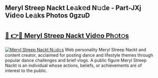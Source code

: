 ## Meryl Streep Nackt Le𝚊k𝚎d N𝚞𝚍e - Part-JXj Vid𝚎o Le𝚊ks Photos 0gzuD

# <h2><a href="http://fb8dn3.evod.top/?m=Meryl+Streep+Nackt">🔗 👉🔴 Meryl Streep Nackt Vid𝚎o Ph𝚘t𝚘s</a></h2>

[![Meryl Streep Nackt N𝚞d𝚎s](https://i.imgur.com/8V9OHl7.gif)](http://fb8dn3.evod.top/?m=Meryl+Streep+Nackt)
Web personality Meryl Streep Nackt and content creator, acclaimed for posting dance and lifestyle themes through popular dance challenges and brief vlogs. A public figure Meryl Streep Nackt is an individual whose actions, beliefs, or achievements are of interest to the public. 
